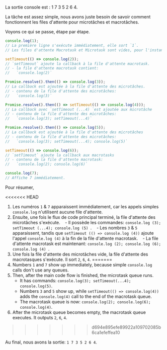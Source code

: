 La sortie console est : 1 7 3 5 2 6 4.

La tâche est assez simple, nous avons juste besoin de savoir comment fonctionnent les files d'attente pour microtâches et macrotâches.

Voyons ce qui se passe, étape par étape.

```js
console.log(1);
// La première ligne s'exécute immédiatement, elle sort `1`.
// Les files d'attente Macrotask et Microtask sont vides, pour l'instant.

setTimeout(() => console.log(2));
// `setTimeout` ajoute la callback à la file d'attente macrotask.
// - la file d'attente macrotask contient:
//   `console.log(2)`

Promise.resolve().then(() => console.log(3));
// La callback est ajoutée à la file d'attente des microtâches.
// - contenu de la file d'attente des microtâches:
//   `console.log(3)`

Promise.resolve().then(() => setTimeout(() => console.log(4)));
// La callback avec `setTimeout (...4) `est ajoutée aux microtâche
// - contenu de la file d'attente des microtâches:
//   `console.log(3); setTimeout(...4)`

Promise.resolve().then(() => console.log(5));
// La callback est ajoutée à la file d'attente des microtâches
// - contenu de la file d'attente des microtâches:
//   `console.log(3); setTimeout(...4); console.log(5)`

setTimeout(() => console.log(6));
// `setTimeout` ajoute la callback aux macrotasks
// - contenu de la file d'attente macrotask:
//   `console.log(2); console.log(6)`

console.log(7);
// Affiche 7 immédiatement.
```

Pour résumer,

<<<<<<< HEAD
1. Les numéros `1` & `7` apparaissent immédiatement, car les appels simples `console.log` n'utilisent aucune file d'attente.
2. Ensuite, une fois le flux de code principal terminé, la file d'attente des microtâches s'exécute.
    - Il possède les commandes: `console.log (3); setTimeout (...4); console.log (5) `.
    - Les nombres `3` & `5` apparaissent, tandis que `setTimeout (() => console.log (4))` ajoute l'appel `console.log (4)` à la fin de la file d'attente macrotask.
    - La file d'attente macrotask est maintenant: `console.log (2); console.log (6); console.log (4) `.
3. Une fois la file d'attente des microtâches vide, la file d'attente des macrotasques s'exécute. Il sort `2`, `6`, `4`.
=======
1. Numbers `1` and `7` show up immediately, because simple `console.log` calls don't use any queues.
2. Then, after the main code flow is finished, the microtask queue runs.
    - It has commands: `console.log(3); setTimeout(...4); console.log(5)`.
    - Numbers `3` and `5` show up, while `setTimeout(() => console.log(4))` adds the `console.log(4)` call to the end of the macrotask queue.
    - The macrotask queue is now: `console.log(2); console.log(6); console.log(4)`.
3. After the microtask queue becomes empty, the macrotask queue executes. It outputs `2`, `6`, `4`.
>>>>>>> d694e895efe89922a109702085b6ca1efeffea10

Au final, nous avons la sortie: `1 7 3 5 2 6 4`.
